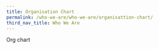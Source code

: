 ```yaml
---
title: Organisation Chart
permalink: /who-we-are/who-we-are/organisattion-chart/
third_nav_title: Who We Are
---
```


Org chart

